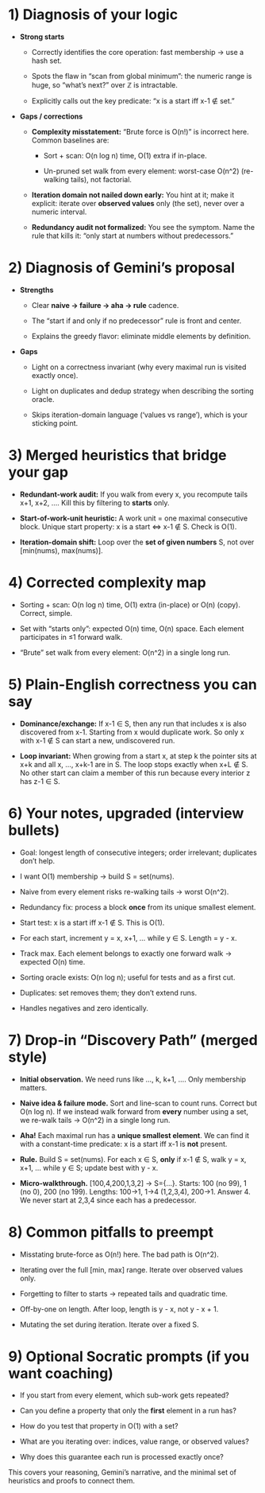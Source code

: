 # **1) Diagnosis of your logic**

- **Strong starts**
    - Correctly identifies the core operation: fast membership → use a hash set.

    - Spots the flaw in “scan from global minimum”: the numeric range is huge, so “what’s next?” over ℤ is
      intractable.

    - Explicitly calls out the key predicate: “x is a start iff x-1 ∉ set.”

- **Gaps / corrections**
    - **Complexity misstatement:** “Brute force is O(n!)” is incorrect here. Common baselines are:
        - Sort + scan: O(n log n) time, O(1) extra if in-place.

        - Un-pruned set walk from every element: worst-case O(n^2) (re-walking tails), not factorial.

    - **Iteration domain not nailed down early:** You hint at it; make it explicit: iterate over **observed
      values** only (the set), never over a numeric interval.

    - **Redundancy audit not formalized:** You see the symptom. Name the rule that kills it: “only start at
      numbers without predecessors.”

# **2) Diagnosis of Gemini’s proposal**

- **Strengths**
    - Clear **naive → failure → aha → rule** cadence.

    - The “start if and only if no predecessor” rule is front and center.

    - Explains the greedy flavor: eliminate middle elements by definition.

- **Gaps**
    - Light on a correctness invariant (why every maximal run is visited exactly once).

    - Light on duplicates and dedup strategy when describing the sorting oracle.

    - Skips iteration-domain language (‘values vs range’), which is your sticking point.

# **3) Merged heuristics that bridge your gap**

- **Redundant-work audit:** If you walk from every x, you recompute tails x+1, x+2, …. Kill this by filtering
  to **starts** only.

- **Start-of-work-unit heuristic:** A work unit = one maximal consecutive block. Unique start property: x is a
  start ⇔ x-1 ∉ S. Check is O(1).

- **Iteration-domain shift:** Loop over the **set of given numbers** S, not over [min(nums), max(nums)].

# **4) Corrected complexity map**

- Sorting + scan: O(n log n) time, O(1) extra (in-place) or O(n) (copy). Correct, simple.

- Set with “starts only”: expected O(n) time, O(n) space. Each element participates in ≤1 forward walk.

- “Brute” set walk from every element: O(n^2) in a single long run.

# **5) Plain-English correctness you can say**

- **Dominance/exchange:** If x-1 ∈ S, then any run that includes x is also discovered from x-1. Starting from
  x would duplicate work. So only x with x-1 ∉ S can start a new, undiscovered run.

- **Loop invariant:** When growing from a start x, at step k the pointer sits at x+k and all x, …, x+k-1 are
  in S. The loop stops exactly when x+L ∉ S. No other start can claim a member of this run because every
  interior z has z-1 ∈ S.

# **6) Your notes, upgraded (interview bullets)**

- Goal: longest length of consecutive integers; order irrelevant; duplicates don’t help.

- I want O(1) membership → build S = set(nums).

- Naive from every element risks re-walking tails → worst O(n^2).

- Redundancy fix: process a block **once** from its unique smallest element.

- Start test: x is a start iff x-1 ∉ S. This is O(1).

- For each start, increment y = x, x+1, … while y ∈ S. Length = y - x.

- Track max. Each element belongs to exactly one forward walk → expected O(n) time.

- Sorting oracle exists: O(n log n); useful for tests and as a first cut.

- Duplicates: set removes them; they don’t extend runs.

- Handles negatives and zero identically.

# **7) Drop-in “Discovery Path” (merged style)**

- **Initial observation.** We need runs like …, k, k+1, …. Only membership matters.

- **Naive idea & failure mode.** Sort and line-scan to count runs. Correct but O(n log n). If we instead walk
  forward from **every** number using a set, we re-walk tails → O(n^2) in a single long run.

- **Aha!** Each maximal run has a **unique smallest element**. We can find it with a constant-time predicate:
  x is a start iff x-1 is **not** present.

- **Rule.** Build S = set(nums). For each x ∈ S, **only** if x-1 ∉ S, walk y = x, x+1, … while y ∈ S; update
  best with y - x.

- **Micro-walkthrough.** [100,4,200,1,3,2] → S={…}. Starts: 100 (no 99), 1 (no 0), 200 (no 199). Lengths:
  100→1, 1→4 (1,2,3,4), 200→1. Answer 4. We never start at 2,3,4 since each has a predecessor.

# **8) Common pitfalls to preempt**

- Misstating brute-force as O(n!) here. The bad path is O(n^2).

- Iterating over the full [min, max] range. Iterate over observed values only.

- Forgetting to filter to starts → repeated tails and quadratic time.

- Off-by-one on length. After loop, length is y - x, not y - x + 1.

- Mutating the set during iteration. Iterate over a fixed S.

# **9) Optional Socratic prompts (if you want coaching)**

- If you start from every element, which sub-work gets repeated?

- Can you define a property that only the **first** element in a run has?

- How do you test that property in O(1) with a set?

- What are you iterating over: indices, value range, or observed values?

- Why does this guarantee each run is processed exactly once?

This covers your reasoning, Gemini’s narrative, and the minimal set of heuristics and proofs to connect them.
